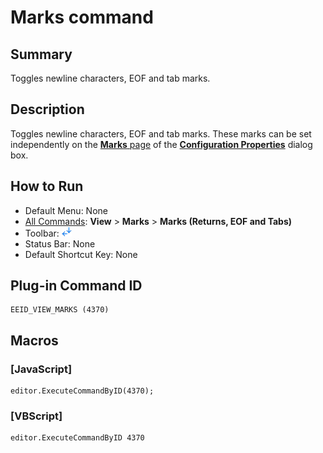 # Marks command

## Summary

Toggles newline characters, EOF and tab marks.

## Description

Toggles newline characters, EOF and tab marks. These marks can be set independently
on the [**Marks** page](../../dlg/properties/marks/index) of
the **[Configuration Properties](../../dlg/properties/index)** dialog box.

## How to Run

- Default Menu: None
- [All Commands](../tools/all_commands): **View** >
**Marks** \> **Marks (Returns, EOF and Tabs)**
- Toolbar: ![](../../images/marks.png)
- Status Bar: None
- Default Shortcut Key: None

## Plug-in Command ID

```
EEID_VIEW_MARKS (4370)
```

## Macros

### \[JavaScript\]

```
editor.ExecuteCommandByID(4370);
```

### \[VBScript\]

```
editor.ExecuteCommandByID 4370
```
